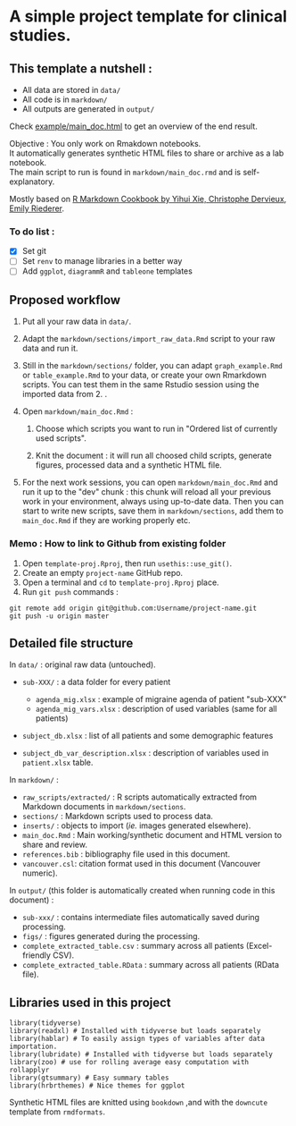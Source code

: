 # A simple project template for clinical studies.

## This template a nutshell :

-   All data are stored in `data/`
-   All code is in `markdown/`
-   All outputs are generated in `output/`

Check [example/main_doc.html](example/main_doc.html) to get an overview of the end result.

Objective : You only work on Rmakdown notebooks.   
It automatically generates synthetic HTML files to share or archive as a lab notebook.  
The main script to run is found in `markdown/main_doc.rmd` and is self-explanatory.

Mostly based on [R Markdown Cookbook by Yihui Xie, Christophe Dervieux, Emily Riederer](https://bookdown.org/yihui/rmarkdown-cookbook/).

### To do list :

-   [x]  Set git
-   [ ]  Set `renv` to manage libraries in a better way
-   [ ]  Add `ggplot`, `diagrammR` and `tableone` templates

## Proposed workflow

1.  Put all your raw data in `data/`.

2.  Adapt the `markdown/sections/import_raw_data.Rmd` script to your raw data and run it.

3.  Still in the `markdown/sections/` folder, you can adapt `graph_example.Rmd` or `table_example.Rmd` to your data, or create your own Rmarkdown scripts. You can test them in the same Rstudio session using the imported data from 2. .

4.  Open `markdown/main_doc.Rmd` :

    1.  Choose which scripts you want to run in "Ordered list of currently used scripts".

    2.  Knit the document : it will run all choosed child scripts, generate figures, processed data and a synthetic HTML file.

5.  For the next work sessions, you can open `markdown/main_doc.Rmd` and run it up to the "dev" chunk : this chunk will reload all your previous work in your environment, always using up-to-date data. Then you can start to write new scripts, save them in `markdown/sections`, add them to `main_doc.Rmd` if they are working properly etc.

### Memo : How to link to Github from existing folder

1.  Open `template-proj.Rproj`, then run `usethis::use_git()`.
2.  Create an empty `project-name` GitHub repo.
3.  Open a terminal and `cd` to `template-proj.Rproj` place.
4.  Run `git push` commands :

```{bash eval=FALSE}
git remote add origin git@github.com:Username/project-name.git
git push -u origin master
```

## Detailed file structure

In `data/` : original raw data (untouched).

-   `sub-XXX/` : a data folder for every patient

    -   `agenda_mig.xlsx` : example of migraine agenda of patient "sub-XXX"
    -   `agenda_mig_vars.xlsx` : description of used variables (same for all patients)

-   `subject_db.xlsx` : list of all patients and some demographic features

-   `subject_db_var_description.xlsx` : description of variables used in `patient.xlsx` table.

In `markdown/` :

-   `raw_scripts/extracted/` : R scripts automatically extracted from Markdown documents in `markdown/sections`.
-   `sections/` : Markdown scripts used to process data.
-   `inserts/` : objects to import (*ie.* images generated elsewhere).
-   `main_doc.Rmd` : Main working/synthetic document and HTML version to share and review.
-   `references.bib` : bibliography file used in this document.
-   `vancouver.csl`: citation format used in this document (Vancouver numeric).

In `output/` (this folder is automatically created when running code in this document) :

-   `sub-xxx/` : contains intermediate files automatically saved during processing.
-   `figs/` : figures generated during the processing.
-   `complete_extracted_table.csv` : summary across all patients (Excel-friendly CSV).
-   `complete_extracted_table.RData` : summary across all patients (RData file).

## Libraries used in this project

```{r message=FALSE, warning=FALSE}
library(tidyverse)
library(readxl) # Installed with tidyverse but loads separately
library(hablar) # To easily assign types of variables after data importation.
library(lubridate) # Installed with tidyverse but loads separately
library(zoo) # use for rolling average easy computation with rollapplyr
library(gtsummary) # Easy summary tables
library(hrbrthemes) # Nice themes for ggplot
```

Synthetic HTML files are knitted using `bookdown` ,and with the `downcute` template from `rmdformats`.
